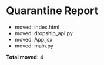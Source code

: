 # Quarantine Report

- moved: index.html
- moved: dropship_api.py
- moved: App.jsx
- moved: main.py

**Total moved:** 4
